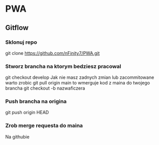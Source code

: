 # PWA

## Gitflow
### Sklonuj repo
git clone https://github.com/nFinity7/PWA.git
### Stworz brancha na ktorym bedziesz pracowal
git checkout develop
Jak nie masz zadnych zmian lub zacommitowane warto zrobic
git pull origin main 
to wmerguje kod z maina do twojego brancha
git checkout -b nazwaficzera
### Push brancha na origina
git push origin HEAD
### Zrob merge requesta do maina
Na githubie

